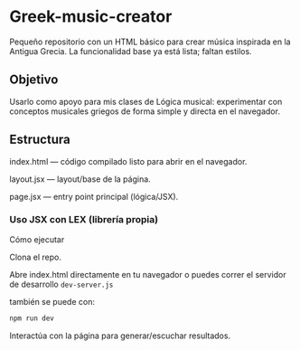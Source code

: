 # Greek-music-creator

Pequeño repositorio con un HTML básico para crear música inspirada en la Antigua Grecia.
La funcionalidad base ya está lista; faltan estilos.

## Objetivo

Usarlo como apoyo para mis clases de Lógica musical: experimentar con conceptos musicales griegos de forma simple y directa en el navegador.

## Estructura

index.html — código compilado listo para abrir en el navegador.

layout.jsx — layout/base de la página.

page.jsx — entry point principal (lógica/JSX).

### Uso JSX con LEX (librería propia)

Cómo ejecutar

Clona el repo.

Abre index.html directamente en tu navegador o puedes correr el servidor de desarrollo `dev-server.js`

también se puede con:
```bash
npm run dev
```

Interactúa con la página para generar/escuchar resultados.
